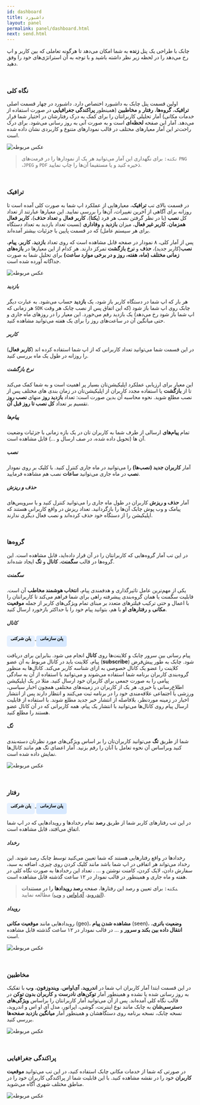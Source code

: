 ```yaml
---
id: dashboard
title: داشبورد
layout: panel
permalink: panel/dashboard.html
next: send.html
---
```


چابک با طراحی یک پنل **زنده** به شما امکان می‌دهد تا هر‌گونه تعاملی که بین کاربر و اپ رخ می‌دهد را در لحظه زیر نظر داشته باشید و با توجه به آن استراتژی‌های خود را وفق دهید. 

<Br>

### نگاه کلی

اولین قسمت پنل چابک به داشبورد اختصاص دارد. داشبورد در چهار قسمت اصلی **ترافیک**، **گروه‌ها**، **رفتار** و **مخاطبین** (همینطور **پراکندگی جغرافیایی** در صورت استفاده از خدمات مکانی) آمار تحلیلی کاربرانتان را برای کمک به درک رفتارشان در اختیار شما قرار می‌دهد. آمار این صفحه **لحظه‌ای** است و به صورت آنی به‌ روز‌ رسانی می‌شود. برای درک راحت‌تر این آمار معیار‌های مختلف در قالب نمودار‌های متنوع و کاربردی نشان داده شده است.

![عکس مربوطه](http://uupload.ir/files/wnaw_quick-stats.png)


> `نکته:` برای نگهداری این آمار می‌توانید هر یک از نمودار‌ها را در فرمت‌های `PNG` ،`JPEG` و `PDF` ذخیره کنید و یا مستقیما آن‌ها را چاپ نمایید. 

<Br>

### ترافیک

در قسمت بالای تب **ترافیک**، معیارهایی از عملکرد اپ شما به صورت کلی آمده است تا روزانه برای آگاهی از آخرین تغییرات، آن‌ها را بررسی نمایید. این معیارها عبارتند از تعداد کل **نصب** (با در نظر گرفتن نصب هر فرد (**یکتا**)، **کاربر فعال** و **تعداد حذف**)، **کاربر فعال همزمان**، **کاربر غیر فعال**، میزان **بازدید** و **وفاداری** (نسبت تعداد بازدید به تعداد دستگاه برای هر سیستم عامل) که در قسمت پایین با جزئیات بیشتر آمده‌اند.

پس از آمار کلی، ۸ نمودار در صفحه قابل مشاهده است که روی تعداد **بازدید**، **کاربر**، **پیام**، **نصب**(کاربر جدید)، **حذف** و **نرخ بازگشت** تمرکز دارند. هر کدام از این معیارها در **بازه‌های زمانی مختلف (ماه، هفته، روز و در برخی موارد ساعت)** برای تحلیل شما به صورت جداگانه آورده شده است.

![عکس مربوطه](http://uupload.ir/files/6o6a_userstab.png)


##### بازدید

هر بار که اپ شما در دستگاه کاربر باز شود، یک **بازدید** حساب می‌شود. به عبارت دیگر هر زمانی که `SDK` چابک روی اپ شما باز شود (که این اتفاق پس از نصب چابک هر وقت اپ شما باز شود رخ می‌دهد) یک بازدید رقم می‌خورد. این معیار را در روزهای ماه جاری و حتی میانگین آن در ساعت‌های روز را  برای یک هفته می‌‌توانید مشاهده کنید.

##### کاربر

در این قسمت شما می‌توانید تعداد کاربرانی که از اپ شما استفاده کرده اند (**کاربر فعال**) را روزانه در طول یک ماه بررسی کنید.

##### نرخ بازگشت

این معیار برای ارزیابی عملکرد اپلیکیشن‌تان بسیار پر اهمیت است و به شما کمک می‌کند تا از **بازگشت** یا استفاده مجدد کاربران از اپلیکیشن‌تان در زمان بندی های مختلف پس از نصب مطلع شوید. نحوه محاسبه آن بدین صورت است: تعداد **بازدید روز** منهای **نصب روز** تقسیم بر تعداد **کل نصب تا روز قبل آن**.

##### پیام‌ها

تمام **پیام‌های** ارسالی از طرف شما به کاربران تان در یک بازه زمانی با جزئیات وضعیت آن ها‌ (تحویل داده شده، در صف ارسال و …) قابل مشاهده است.

##### نصب

آمار **کاربران جدید (نصب‌ها)** را می‌توانید در ماه جاری کنترل کنید. با کلیک بر روی نمودار **نصب** در ماه جاری می‌توانید **ساعات** نصب هم مشاهده فرمایید. 

##### حذف و ریزش

آمار **حذف و ریزش** کاربران در طول ماه جاری را می‌توانید کنترل کنید و با سرویس‌های پیامک و وب پوش چابک آن‌ها را بازگردانید. تعداد ریزش در واقع کاربرانی هستند که اپلیکیشن را از دستگاه خود حذف کرده‌اند و نصب فعال دیگری ندارند.

<Br>

### گروه‌ها

در این تب آمار گروه‌هایی که کاربرانتان را در آن قرار داده‌اید، قابل مشاهده است. این گروه‌ها در قالب **سگمنت**، **کانال** و **تگ** ایجاد شده‌اند. 


##### سگمنت

یکی از مهم‌ترین عامل تاثیرگذاری و هدفمندی پیام، **انتخاب هوشمند مخاطب** آن است. قابلیت سگمنت یا همان گروه‌بندی پیشرفته راهی برای شما فراهم می‌کند تا کاربرانتان را با اعمال و حتی ترکیب فیلترهای متعدد بر مبنای تمام ویژگی‌های کاربر از جمله **موقعیت مکانی** و **رفتارهای او** با هم، بتوانید پیام خود را با حداکثر بازخورد ارسال کنید.

##### کانال

<a href="/panel/introducing.html#پلنهای-قیمت-گذاری-چابک"> <span style="background-color: #E5F0FF; height: 30px; color: #000000; display: inline-block; padding: 0px 10px 0px 10px; font-weight: bold; font-size:12px; border-radius: 5px;">پلن شرکتی</span>
<a href="/panel/introducing.html#پلنهای-قیمت-گذاری-چابک"> <span style="background-color: #D6E8FF; height: 30px; color: #000000; display: inline-block; padding: 0px 10px 0px 10px; font-weight: bold; font-size:12px; border-radius: 5px;">پلن سازمانی</span>
<a>

پیام رسانی بین سرور چابک و کلاینت‌ها روی **کانال‌** انجام می شود. بنابراین برای دریافت پیام، کلاینت باید در کانال مربوط به آن عضو (**subscribe**) شود. چابک به طور پیش‌فرض کلاینت را عضو یک کانال خصوصی به ازای شناسه کاربر می‌کند. کانال‌ها به منظور گروه‌بندی کاربران برنامه شما استفاده می‌شوند و می‌توانید با استفاده از آن به سادگی پیامی را به صورت جمعی برای کاربران خود ارسال کنید. مثلا در یک اپلیکیشن اطلاع‌رسانی یا خبری، هر یک از کاربران در زمینه‌های مختلفی همچون اخبار سیاسی، ورزشی یا اجتماعی علاقه‌مندی خود را در برنامه ثبت می‌کنند و انتظار دارند پس از انتشار اخبار در زمینه موردنظر، بلافاصله از انتشار خبر جدید مطلع شوند. با استفاده از قابلیت ارسال پیام روی کانال‌ها می‌توانید با انتشار یک پیام، همه کاربرانی که در آن کانال عضو هستند را مطلع کنید.

##### تگ

شما از طریق **تگ** می‌توانید کاربران‌تان را بر اساس ویژگی‌های مورد نظرتان دسته‌بندی کنید وبراساس آن نحوه تعامل با آنان را رقم بزنید. آمار اعضای تگ‌ هم مانند کانال‌ها نمایش داده شده است.

![عکس مربوطه](http://uupload.ir/files/azx0_group.png)

<Br>

### رفتار

<a href="/panel/introducing.html#پلنهای-قیمت-گذاری-چابک"> <span style="background-color: #E5F0FF; height: 30px; color: #000000; display: inline-block; padding: 0px 10px 0px 10px; font-weight: bold; font-size:12px; border-radius: 5px;">پلن شرکتی</span>
<a href="/panel/introducing.html#پلنهای-قیمت-گذاری-چابک"> <span style="background-color: #D6E8FF; height: 30px; color: #000000; display: inline-block; padding: 0px 10px 0px 10px; font-weight: bold; font-size:12px; border-radius: 5px;">پلن سازمانی</span>
<a>

در این تب رفتارهای کاربر شما از طریق **رصد** تمام رخدادها و رویدادهایی که در اپ شما اتفاق می‌افتد، قابل مشاهده است.

##### رخداد

رخدادها در واقع رفتارهایی هستند که شما تعیین می‌کنید توسط چابک رصد شوند. این رخداد می‌تواند هر اتفاقی در اپ شما باشد مانند کلیک کردن روی چیزی، اضافه به سبد، سفارش دادن، لایک کردن،‌ کامنت نوشتن و ... . تعداد این رخداد‌ها به صورت نگاه کلی در هفته و ماه جاری و همینطور در قالب نمودار در ۱۲ ساعت گذشته قابل مشاهده است.

> ‍‍‍`نکته:` برای تعیین و رصد این رفتارها، صفحه **رصد رویدادها** را در مستندات ([اندروید](https://doc.chabokpush.com/android/event-tracking.html)، [آی‌اواس](https://doc.chabokpush.com/ios/event-tracking.html) و [وب](https://doc.chabokpush.com/javascript/event-tracking.html))  مطالعه نمایید.


##### رویداد

رویداد‌هایی مانند **موقعیت مکانی** (geo)، **مشاهده شدن پیام** (seen)، **وضعیت باتری**، **انتقال داده بین بکند و سرور** و ... در قالب نمودار در ۱۲ ساعت گذشته قابل مشاهده است.

![عکس مربوطه](http://uupload.ir/files/ckco_event-tracking.png)

<Br>

### مخاطبین

در این قسمت ابتدا آمار کاربران اپ شما در **اندروید**، **آی‌اواس**، **ویندوزفون**، **وب** با تفکیک به روز رسانی شده یا نشده و همینطور آمار **توکن‌های نادرست** و **کاربران بدون توکن** در قالب نگاه کلی آمده‌اند. پس از آن می‌توانید آمار کاربرانتان را براساس **ویژگی‌های دسترسی‌شان** به چابک مانند نوع اینترنت، گوشی، اپراتور، مدل آی او اس و اندروید، نسخه چابک، نسخه برنامه روی دستگاهشان و همینطور آمار **میانگین بازدید صفحه‌ها** بررسی کنید.  

![عکس مربوطه](http://uupload.ir/files/yze4_audience.png)

<Br>

### پراکندگی جغرافیایی   

در صورتی که شما از خدمات مکانی چابک استفاده کنید، در این تب می‌توانید **موقعیت کاربران** خود را در نقشه مشاهده کنید. با این قابلیت شما از پراکندگی کاربران خود را در مناطق مختلف شهری آگاه می‌شوید.

![عکس مربوطه](http://uupload.ir/files/i2cg_user-distibution.png )
